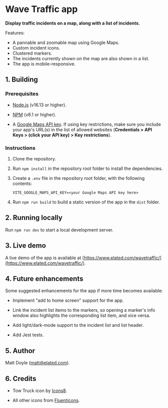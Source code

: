 # Wave Traffic app

**Display traffic incidents on a map, along with a list of incidents.**

Features:

-   A pannable and zoomable map using Google Maps.
-   Custom incident icons.
-   Clustered markers.
-   The incidents currently shown on the map are also shown in a list.
-   The app is mobile-responsive.

## 1. Building

### Prerequisites

-   [Node.js](https://nodejs.org/en/) (v16.13 or higher).

-   [NPM](https://www.npmjs.com/) (v8.1 or higher).

-   A [Google Maps API key](https://developers.google.com/maps/documentation/javascript/get-api-key). If using key restrictions, make sure you include your app's URL(s) in the list of allowed websites (**Credentials > API Keys > (click your API key) > Key restrictions**).

### Instructions

1. Clone the repository.

2. Run `npm install` in the repository root folder to install the dependencies.

3. Create a `.env` file in the repository root folder, with the following contents:

    `VITE_GOOGLE_MAPS_API_KEY=<your Google Maps API key here>`

4. Run `npm run build` to build a static version of the app in the `dist` folder.

## 2. Running locally

Run `npm run dev` to start a local development server.

## 3. Live demo

A live demo of the app is available at [https://www.elated.com/wavetraffic/](https://www.elated.com/wavetraffic/).

## 4. Future enhancements

Some suggested enhancements for the app if more time becomes available:

-   Implement "add to home screen" support for the app.

-   Link the incident list items to the markers, so opening a marker's info window also highlights the corresponding list item, and vice versa.

-   Add light/dark-mode support to the incident list and list header.

-   Add Jest tests.

## 5. Author

Matt Doyle (matt@elated.com).

## 6. Credits

-   Tow Truck icon by [Icons8](https://icons8.com/icon/16695/tow-truck).

-   All other icons from [Fluenticons](https://fluenticons.co/).
